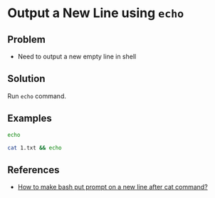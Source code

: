 # Output a New Line using `echo`

## Problem
* Need to output a new empty line in shell

## Solution
Run `echo` command.

## Examples
```sh
echo
```

```sh
cat 1.txt && echo
```

## References
* [How to make bash put prompt on a new line after cat command?](https://unix.stackexchange.com/questions/60459/how-to-make-bash-put-prompt-on-a-new-line-after-cat-command)

